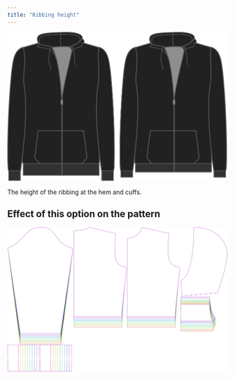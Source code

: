 ```yaml
---
title: "Ribbing height"
---
```


![Ribbing height](ribbingheight.svg)

The height of the ribbing at the hem and cuffs.

## Effect of this option on the pattern

![This image shows the effect of this option by superimposing several variants that have a different value for this option](huey_ribbingheight_sample.svg "Effect of this option on the pattern")
